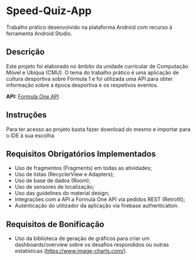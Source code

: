 # Speed-Quiz-App
Trabalho prático desenvolvido na plataforma Android com recurso à ferramenta Android Studio.

## Descrição
Este projeto foi elaborado no âmbito da unidade curricular de Computação Móvel e Ubíqua (CMU).
O tema do trabalho prático é uma aplicação de cultura desportiva sobre Fórmula 1 e foi utilizada uma API para obter informação sobre a época desportiva e os respetivos eventos.

**API:** [Formula One API](https://documenter.getpostman.com/view/11586746/SztEa7bL#e0e771e8-f954-41b1-ae8d-cf04fbb8c7fa)


## Instruções

Para ter acesso ao projeto basta fazer download do mesmo e importar para o IDE à sua escolha.


## Requisitos Obrigatórios Implementados

* Uso de fragmentos (Fragments) em todas as atividades;
* Uso de listas (RecyclerView e Adapters);
* Uso de base de dados (Room);
* Uso de sensores de localização;
* Uso das guidelines do material design;
* Integrações com a API a Formula One API via pedidos REST (Retrofit);
* Autenticação do utilizador da aplicação via firebase authentication.

## Requisitos de Bonificação

* Uso da biblioteca de geração de gráficos para criar um dashboards/overview sobre os desafios respondidos ou outras estatísticas (https://www.image-charts.com/).

